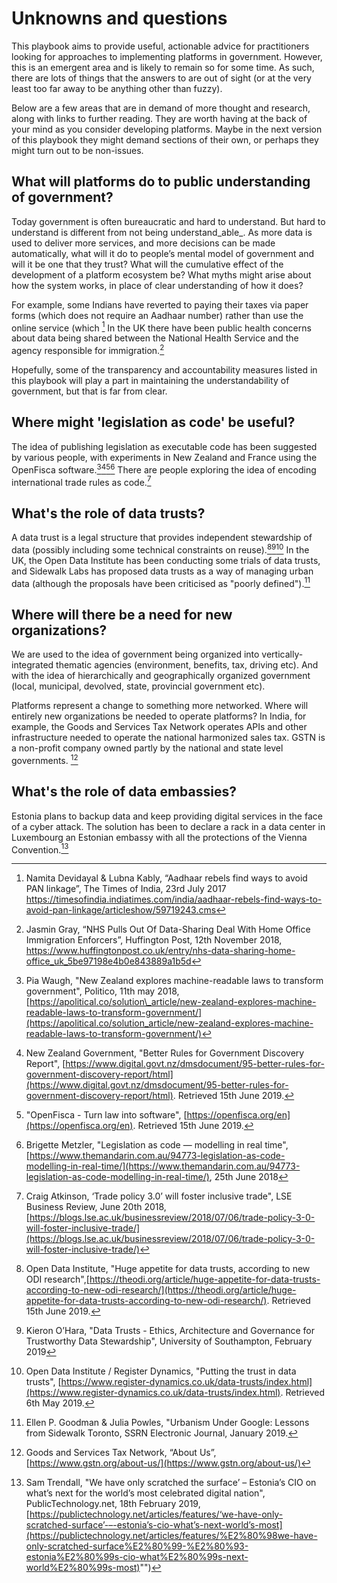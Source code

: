 # Unknowns and questions

This playbook aims to provide useful, actionable advice for practitioners looking for approaches to implementing platforms in government. However, this is an emergent area and is likely to remain so for some time. As such, there are lots of things that the answers to are out of sight (or at the very least too far away to be anything other than fuzzy).

Below are a few areas that are in demand of more thought and research, along with links to further reading. They are worth having at the back of your mind as you consider developing platforms. Maybe in the next version of this playbook they might demand sections of their own, or perhaps they might turn out to be non-issues.

## What will platforms do to public understanding of government?

Today government is often bureaucratic and hard to understand. But hard to understand is different from not being understand_able_. As more data is used to deliver more services, and more decisions can be made automatically, what will it do to people’s mental model of government and will it be one that they trust? What will the cumulative effect of the development of a platform ecosystem be? What myths might arise about how the system works, in place of clear understanding of how it does?
 
For example, some Indians have reverted to paying their taxes via paper forms (which does not require an Aadhaar number) rather than use the online service (which [^1] In the UK there have been public health concerns about data being shared between the National Health Service and the agency responsible for immigration.[^2]

Hopefully, some of the transparency and accountability measures listed in this playbook will play a part in maintaining the understandability of government, but that is far from clear.

## Where might 'legislation as code' be useful?

The idea of publishing legislation as executable code has been suggested by various people, with experiments in New Zealand and France using the OpenFisca software.[^3][^4][^5][^6] There are people exploring the idea of encoding international trade rules as code.[^7]

## What's the role of data trusts?

A data trust is a legal structure that provides independent stewardship of data (possibly including some technical constraints on reuse).[^8][^9][^10] In the UK, the Open Data Institute has been conducting some trials of data trusts, and Sidewalk Labs has proposed data trusts as a way of managing urban data (although the proposals have been criticised as "poorly defined").[^11]

## Where will there be a need for new organizations?

We are used to the idea of government being organized into vertically-integrated thematic agencies (environment, benefits, tax, driving etc). And with the idea of hierarchically and geographically organized government (local, municipal, devolved, state, provincial government etc).

Platforms represent a change to something more networked. Where will entirely new organizations be needed to operate platforms? In India, for example, the Goods and Services Tax Network operates APIs and other infrastructure needed to operate the national harmonized sales tax. GSTN is a non-profit company owned partly by the national and state level governments. [^12]

## What's the role of data embassies?

Estonia plans to backup data and keep providing digital services in the face of a cyber attack. The solution has been to declare a rack in a data center in Luxembourg an Estonian embassy with all the protections of the Vienna Convention.[^13]

[^1]:   Namita Devidayal & Lubna Kably, “Aadhaar rebels find ways to avoid PAN linkage”, The Times of India, 23rd July 2017 https://timesofindia.indiatimes.com/india/aadhaar-rebels-find-ways-to-avoid-pan-linkage/articleshow/59719243.cms

[^2]:   Jasmin Gray, “NHS Pulls Out Of Data-Sharing Deal With Home Office Immigration Enforcers”, Huffington Post, 12th November 2018, https://www.huffingtonpost.co.uk/entry/nhs-data-sharing-home-office_uk_5be97198e4b0e843889a1b5d

[^3]:   Pia Waugh, "New Zealand explores machine-readable laws to transform government", Politico, 11th may 2018, [https://apolitical.co/solution\_article/new-zealand-explores-machine-readable-laws-to-transform-government/](https://apolitical.co/solution_article/new-zealand-explores-machine-readable-laws-to-transform-government/)

[^4]:   New Zealand Government, "Better Rules for Government Discovery Report", [https://www.digital.govt.nz/dmsdocument/95-better-rules-for-government-discovery-report/html](https://www.digital.govt.nz/dmsdocument/95-better-rules-for-government-discovery-report/html). Retrieved 15th June 2019.

[^5]:   "OpenFisca - Turn law into software", [https://openfisca.org/en](https://openfisca.org/en). Retrieved 15th June 2019.

[^6]:   Brigette Metzler, "Legislation as code — modelling in real time", [https://www.themandarin.com.au/94773-legislation-as-code-modelling-in-real-time/](https://www.themandarin.com.au/94773-legislation-as-code-modelling-in-real-time/), 25th June 2018

[^7]:   Craig Atkinson, ‘Trade policy 3.0’ will foster inclusive trade", LSE Business Review, June 20th 2018, [https://blogs.lse.ac.uk/businessreview/2018/07/06/trade-policy-3-0-will-foster-inclusive-trade/](https://blogs.lse.ac.uk/businessreview/2018/07/06/trade-policy-3-0-will-foster-inclusive-trade/)

[^8]:   Open Data Institute, "Huge appetite for data trusts, according to new ODI research",[https://theodi.org/article/huge-appetite-for-data-trusts-according-to-new-odi-research/](https://theodi.org/article/huge-appetite-for-data-trusts-according-to-new-odi-research/). Retrieved 15th June 2019.

[^9]:   Kieron O’Hara, "Data Trusts - Ethics, Architecture and Governance for Trustworthy Data Stewardship", University of Southampton, February 2019

[^10]:  Open Data Institute / Register Dynamics, "Putting the trust in data trusts", [https://www.register-dynamics.co.uk/data-trusts/index.html](https://www.register-dynamics.co.uk/data-trusts/index.html). Retrieved 6th May 2019.

[^11]:  Ellen P. Goodman & Julia Powles, "Urbanism Under Google: Lessons from Sidewalk Toronto, SSRN Electronic Journal, January 2019.

[^12]:  Goods and Services Tax Network, “About Us”, [https://www.gstn.org/about-us/](https://www.gstn.org/about-us/)

[^13]:  Sam Trendall, "We have only scratched the surface’ – Estonia’s CIO on what’s next for the world’s most celebrated digital nation", PublicTechnology.net, 18th February 2019, [https://publictechnology.net/articles/features/‘we-have-only-scratched-surface’-–-estonia’s-cio-what’s-next-world’s-most](https://publictechnology.net/articles/features/%E2%80%98we-have-only-scratched-surface%E2%80%99-%E2%80%93-estonia%E2%80%99s-cio-what%E2%80%99s-next-world%E2%80%99s-most)"")
